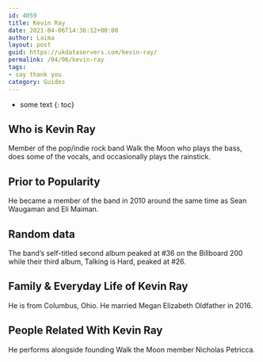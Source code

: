 ```yaml
---
id: 4059
title: Kevin Ray
date: 2021-04-06T14:36:12+00:00
author: Laima
layout: post
guid: https://ukdataservers.com/kevin-ray/
permalink: /04/06/kevin-ray
tags:
- say thank you
category: Guides
---
```


* some text
{: toc}


## Who is Kevin Ray
                  
                  
                  
Member of the pop/indie rock band Walk the Moon who plays the bass, does some of the vocals, and occasionally plays the rainstick.
                  
              
            
              
            
                
                
                
## Prior to Popularity
                  
                  
                  
He became a member of the band in 2010 around the same time as Sean Waugaman and Eli Maiman.
                  
              
            
              
            
                
                
                
## Random data
                  
                  
                  
The band&#8217;s self-titled second album peaked at #36 on the Billboard 200 while their third album, Talking is Hard, peaked at #26.
                  
              
            
              
            
                
                
                
## Family & Everyday Life of Kevin Ray
                  
                  
                  
He is from Columbus, Ohio. He married Megan Elizabeth Oldfather in 2016.
                  
              
            
              
            
                
                
                
## People Related With Kevin Ray
                  
                  
                  
He performs alongside founding Walk the Moon member Nicholas Petricca.
                  
              
            
              
            
                
              
            
              
              
            
            
              
            
          
          
          